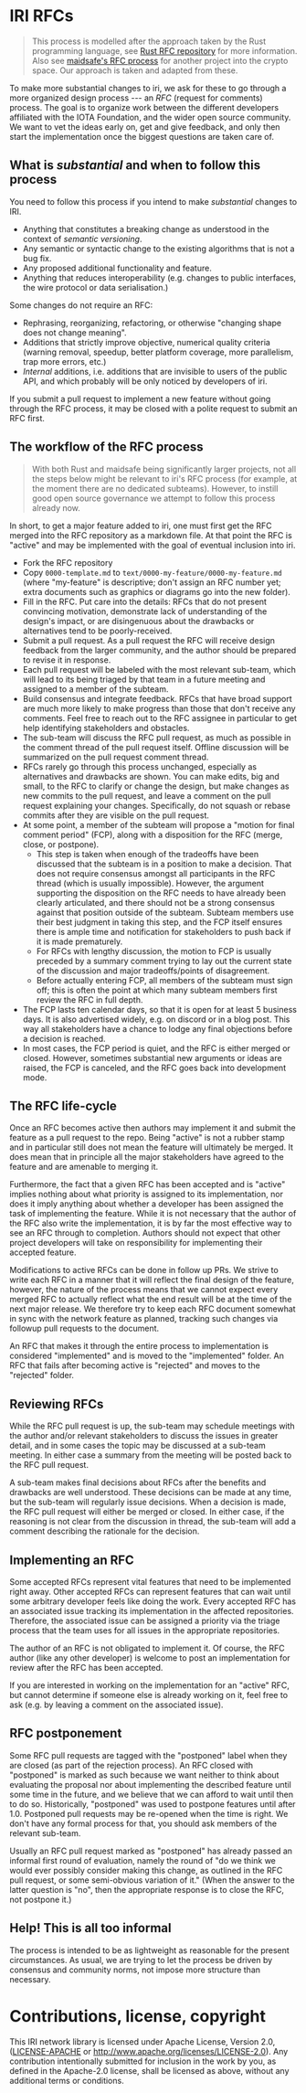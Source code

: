 # IRI RFCs

> This process is modelled after the approach taken by the Rust programming
language, see [Rust RFC repository] for more information. Also see
[maidsafe's RFC process] for another project into the crypto space.
Our approach is taken and adapted from these.

To make more substantial changes to iri, we ask for these to go through a more
organized design process --- an *RFC* (request for comments) process. The goal
is to organize work between the different developers affiliated with the IOTA
Foundation, and the wider open source community. We want to vet the ideas early
on, get and give feedback, and only then start the implementation once the
biggest questions are taken care of.

## What is *substantial* and when to follow this process

You need to follow this process if you intend to make *substantial* changes to
IRI.

+ Anything that constitutes a breaking change as understood in the context of *semantic versioning*.
+ Any semantic or syntactic change to the existing algorithms that is not a bug fix.
+ Any proposed additional functionality and feature.
+ Anything that reduces interoperability (e.g. changes to public interfaces,
  the wire protocol or data serialisation.)

Some changes do not require an RFC:

+ Rephrasing, reorganizing, refactoring, or otherwise
"changing shape does not change meaning".
+ Additions that strictly improve objective, numerical quality criteria
  (warning removal, speedup, better platform coverage, more parallelism, trap
  more errors, etc.)
+ *Internal* additions, i.e. additions that are invisible to users of the public API, and which probably
will be only noticed by developers of iri.

If you submit a pull request to implement a new feature without going through
the RFC process, it may be closed with a polite request to submit an RFC first.

## The workflow of the RFC process

> With both Rust and maidsafe being significantly larger projects, not all the steps below
might be relevant to iri's RFC process (for example, at the moment there are no dedicated subteams). However, to instill good open source governance we attempt to follow this process already now.

In short, to get a major feature added to iri, one must first get the RFC
merged into the RFC repository as a markdown file. At that point the RFC is
"active" and may be implemented with the goal of eventual inclusion into iri.

+ Fork the RFC repository
+ Copy `0000-template.md` to `text/0000-my-feature/0000-my-feature.md` (where
  "my-feature" is descriptive; don't assign an RFC number yet; extra documents
  such as graphics or diagrams go into the new folder).
+ Fill in the RFC. Put care into the details: RFCs that do not present
  convincing motivation, demonstrate lack of understanding of the design's
  impact, or are disingenuous about the drawbacks or alternatives tend to be
  poorly-received.
+ Submit a pull request. As a pull request the RFC will receive design feedback
  from the larger community, and the author should be prepared to revise it in
  response.
+ Each pull request will be labeled with the most relevant sub-team, which will
  lead to its being triaged by that team in a future meeting and assigned to
  a member of the subteam.
+ Build consensus and integrate feedback. RFCs that have broad support are much
  more likely to make progress than those that don't receive any comments. Feel
  free to reach out to the RFC assignee in particular to get help identifying
  stakeholders and obstacles.
+ The sub-team will discuss the RFC pull request, as much as possible in the
  comment thread of the pull request itself. Offline discussion will be
  summarized on the pull request comment thread.
+ RFCs rarely go through this process unchanged, especially as alternatives and
  drawbacks are shown. You can make edits, big and small, to the RFC to clarify
  or change the design, but make changes as new commits to the pull request,
  and leave a comment on the pull request explaining your changes.
  Specifically, do not squash or rebase commits after they are visible on the
  pull request.
+ At some point, a member of the subteam will propose a "motion for final
  comment period" (FCP), along with a disposition for the RFC (merge, close, or
  postpone).
    + This step is taken when enough of the tradeoffs have been discussed that
      the subteam is in a position to make a decision. That does not require
      consensus amongst all participants in the RFC thread (which is usually
      impossible). However, the argument supporting the disposition on the RFC
      needs to have already been clearly articulated, and there should not be
      a strong consensus against that position outside of the subteam. Subteam
      members use their best judgment in taking this step, and the FCP itself
      ensures there is ample time and notification for stakeholders to push
      back if it is made prematurely.
    + For RFCs with lengthy discussion, the motion to FCP is usually preceded
      by a summary comment trying to lay out the current state of the
      discussion and major tradeoffs/points of disagreement.
    + Before actually entering FCP, all members of the subteam must sign off;
      this is often the point at which many subteam members first review the
      RFC in full depth.
+ The FCP lasts ten calendar days, so that it is open for at least 5 business
  days. It is also advertised widely, e.g. on discord or in a blog post. This
  way all stakeholders have a chance to lodge any final objections before
  a decision is reached.
+ In most cases, the FCP period is quiet, and the RFC is either merged or
  closed. However, sometimes substantial new arguments or ideas are raised, the
  FCP is canceled, and the RFC goes back into development mode.

## The RFC life-cycle

Once an RFC becomes active then authors may implement it and submit the feature
as a pull request to the repo. Being "active" is not a rubber stamp and in
particular still does not mean the feature will ultimately be merged. It does
mean that in principle all the major stakeholders have agreed to the feature
and are amenable to merging it.

Furthermore, the fact that a given RFC has been accepted and is "active"
implies nothing about what priority is assigned to its implementation, nor does
it imply anything about whether a developer has been assigned the task of
implementing the feature. While it is not necessary that the author of the RFC
also write the implementation, it is by far the most effective way to see an
RFC through to completion. Authors should not expect that other project
developers will take on responsibility for implementing their accepted feature.

Modifications to active RFCs can be done in follow up PRs. We strive to write
each RFC in a manner that it will reflect the final design of the feature,
however, the nature of the process means that we cannot expect every merged RFC
to actually reflect what the end result will be at the time of the next major
release. We therefore try to keep each RFC document somewhat in sync with the
network feature as planned, tracking such changes via followup pull requests to
the document.

An RFC that makes it through the entire process to implementation is considered
"implemented" and is moved to the "implemented" folder. An RFC that fails after
becoming active is "rejected" and moves to the "rejected" folder.

## Reviewing RFCs

While the RFC pull request is up, the sub-team may schedule meetings with the
author and/or relevant stakeholders to discuss the issues in greater detail,
and in some cases the topic may be discussed at a sub-team meeting. In either
case a summary from the meeting will be posted back to the RFC pull request.

A sub-team makes final decisions about RFCs after the benefits and drawbacks
are well understood. These decisions can be made at any time, but the sub-team
will regularly issue decisions. When a decision is made, the RFC pull request
will either be merged or closed. In either case, if the reasoning is not clear
from the discussion in thread, the sub-team will add a comment describing the
rationale for the decision.

## Implementing an RFC

Some accepted RFCs represent vital features that need to be implemented right
away. Other accepted RFCs can represent features that can wait until some
arbitrary developer feels like doing the work. Every accepted RFC has an
associated issue tracking its implementation in the affected repositories.
Therefore, the associated issue can be assigned a priority via the triage
process that the team uses for all issues in the appropriate repositories.

The author of an RFC is not obligated to implement it. Of course, the RFC
author (like any other developer) is welcome to post an implementation for
review after the RFC has been accepted.

If you are interested in working on the implementation for an "active" RFC, but
cannot determine if someone else is already working on it, feel free to ask
(e.g. by leaving a comment on the associated issue).

## RFC postponement

Some RFC pull requests are tagged with the "postponed" label when they are
closed (as part of the rejection process). An RFC closed with "postponed" is
marked as such because we want neither to think about evaluating the proposal
nor about implementing the described feature until some time in the future, and
we believe that we can afford to wait until then to do so. Historically,
"postponed" was used to postpone features until after 1.0. Postponed pull
requests may be re-opened when the time is right. We don't have any formal
process for that, you should ask members of the relevant sub-team.

Usually an RFC pull request marked as "postponed" has already passed an
informal first round of evaluation, namely the round of "do we think we would
ever possibly consider making this change, as outlined in the RFC pull request,
or some semi-obvious variation of it." (When the answer to the latter question
is "no", then the appropriate response is to close the RFC, not postpone it.)

## Help! This is all too informal

The process is intended to be as lightweight as reasonable for the present
circumstances. As usual, we are trying to let the process be driven by
consensus and community norms, not impose more structure than necessary.

# Contributions, license, copyright

This IRI network library is licensed under Apache License, Version 2.0,
([LICENSE-APACHE] or http://www.apache.org/licenses/LICENSE-2.0). Any
contribution intentionally submitted for inclusion in the work by you, as
defined in the Apache-2.0 license, shall be licensed as above, without any
additional terms or conditions.

[maidsafe's RFC process]: https://github.com/maidsafe/rfcs
[LICENSE-APACHE]: https://github.com/iotaledger/bee-rfcs/blob/master/LICENSE-APACHE
[Rust RFC repository]: https://github.com/rust-lang/rfcs
